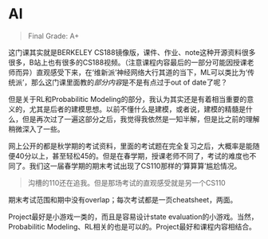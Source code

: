 # AI

> Final Grade: A+

这门课其实就是BERKELEY CS188镜像版，课件、作业、note这种开源资料很多很多，B站上也有很多的CS188视频。（注意课程内容最后的一部分可能因授课老师而异）直观感受下来，在‘维新派’神经网络大行其道的当下，ML可以类比为‘传统派’，那么这门课里面教的*部分内容*是不是有点过于out of date了呢？

但是关于RL和Probabilitic Modeling的部分，我认为其实还是有着相当重要的意义的，尤其是后者的建模思想。以前不懂什么是建模，或者说，建模的精髓是什么，但是再次过了一遍这部分之后，我觉得我依然是一知半解，但是比之前的理解稍微深入了一些。

网上公开的都是秋学期的考试资料，里面的考试题在完全复习之后，大概率是能随便40分以上，甚至轻松45的。但是在春学期，授课老师不同了，考试的难度也不同了。我们这一届春学期的期末考试出现了CS110那样的‘算算算’尴尬情况。

> 沟槽的110还在追我。但是那场考试的直观感受就是另一个CS110

期末考试范围和期中没有overlap；每次考试都是一页cheatsheet，两面。

Project最好是小游戏一类的，而且是容易设计state evaluation的小游戏。当然，Probabilitic Modeling、RL相关的也是可以的。Project最好和课程内容相结合。